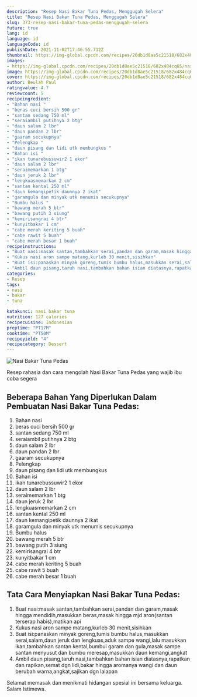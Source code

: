 ```yaml
---
description: "Resep Nasi Bakar Tuna Pedas, Menggugah Selera"
title: "Resep Nasi Bakar Tuna Pedas, Menggugah Selera"
slug: 373-resep-nasi-bakar-tuna-pedas-menggugah-selera
future: true
lang: id
language: id
languageCode: id
publishDate: 2021-11-02T17:46:55.712Z 
thumbnail: https://img-global.cpcdn.com/recipes/20db1d8ae5c21518/682x484cq65/nasi-bakar-tuna-pedas-foto-resep-utama.png
images:
- https://img-global.cpcdn.com/recipes/20db1d8ae5c21518/682x484cq65/nasi-bakar-tuna-pedas-foto-resep-utama.png
image: https://img-global.cpcdn.com/recipes/20db1d8ae5c21518/682x484cq65/nasi-bakar-tuna-pedas-foto-resep-utama.png
cover: https://img-global.cpcdn.com/recipes/20db1d8ae5c21518/682x484cq65/nasi-bakar-tuna-pedas-foto-resep-utama.png
author: Beulah Paul
ratingvalue: 4.7
reviewcount: 5
recipeingredient:
- "Bahan nasi "
- "beras cuci bersih 500 gr"
- "santan sedang 750 ml"
- "seraiambil putihnya 2 btg"
- "daun salam 2 lbr"
- "daun pandan 2 lbr"
- "gaaram secukupnya"
- "Pelengkap "
- "daun pisang dan lidi utk membungkus "
- "Bahan isi "
- "ikan tunarebussuwir2 1 ekor"
- "daun salam 2 lbr"
- "seraimemarkan 1 btg"
- "daun jeruk 2 lbr"
- "lengkuasmemarkan 2 cm"
- "santan kental 250 ml"
- "daun kemangipetik daunnya 2 ikat"
- "garamgula dan minyak utk menumis secukupnya"
- "Bumbu halus "
- "bawang merah 5 btr"
- "bawang putih 3 siung"
- "kemirisangrai 4 btr"
- "kunyitbakar 1 cm"
- "cabe merah keriting 5 buah"
- "cabe rawit 5 buah"
- "cabe merah besar 1 buah"
recipeinstructions:
- "Buat nasi:masak santan,tambahkan serai,pandan dan garam,masak hingga mendidih,masukkan beras,masak hingga mjd aron(santan terserap habis),matikan api"
- "Kukus nasi aron sampe matang,kurleb 30 menit,sisihkan"
- "Buat isi:panaskan minyak goreng,tumis bumbu halus,masukkan serai,salam,daun jeruk dan lengkuas,aduk sampe wangi,lalu masukkan ikan,tambahkan santan kental,bumbui garam dan gula,masak sampe santan menyusut dan bumbu meresap,masukkan daun kemangi,angkat"
- "Ambil daun pisang,taruh nasi,tambahkan bahan isian diatasnya,rapatkan dan rapikan,semat dgn lidi,bakar hingga aromanya wangi dan daun berubah warna,angkat,sajikan dgn lalapan"
categories:
- Resep
tags:
- nasi
- bakar
- tuna

katakunci: nasi bakar tuna 
nutrition: 127 calories
recipecuisine: Indonesian
preptime: "PT17M"
cooktime: "PT50M"
recipeyield: "4"
recipecategory: Dessert
---
```



![Nasi Bakar Tuna Pedas](https://img-global.cpcdn.com/recipes/20db1d8ae5c21518/682x484cq65/nasi-bakar-tuna-pedas-foto-resep-utama.png)

Resep rahasia dan cara mengolah  Nasi Bakar Tuna Pedas yang wajib ibu coba segera

<!--inarticleads1-->

## Beberapa Bahan Yang Diperlukan Dalam Pembuatan Nasi Bakar Tuna Pedas:

1. Bahan nasi 
1. beras cuci bersih 500 gr
1. santan sedang 750 ml
1. seraiambil putihnya 2 btg
1. daun salam 2 lbr
1. daun pandan 2 lbr
1. gaaram secukupnya
1. Pelengkap 
1. daun pisang dan lidi utk membungkus 
1. Bahan isi 
1. ikan tunarebussuwir2 1 ekor
1. daun salam 2 lbr
1. seraimemarkan 1 btg
1. daun jeruk 2 lbr
1. lengkuasmemarkan 2 cm
1. santan kental 250 ml
1. daun kemangipetik daunnya 2 ikat
1. garamgula dan minyak utk menumis secukupnya
1. Bumbu halus 
1. bawang merah 5 btr
1. bawang putih 3 siung
1. kemirisangrai 4 btr
1. kunyitbakar 1 cm
1. cabe merah keriting 5 buah
1. cabe rawit 5 buah
1. cabe merah besar 1 buah



<!--inarticleads2-->

## Tata Cara Menyiapkan Nasi Bakar Tuna Pedas:

1. Buat nasi:masak santan,tambahkan serai,pandan dan garam,masak hingga mendidih,masukkan beras,masak hingga mjd aron(santan terserap habis),matikan api
1. Kukus nasi aron sampe matang,kurleb 30 menit,sisihkan
1. Buat isi:panaskan minyak goreng,tumis bumbu halus,masukkan serai,salam,daun jeruk dan lengkuas,aduk sampe wangi,lalu masukkan ikan,tambahkan santan kental,bumbui garam dan gula,masak sampe santan menyusut dan bumbu meresap,masukkan daun kemangi,angkat
1. Ambil daun pisang,taruh nasi,tambahkan bahan isian diatasnya,rapatkan dan rapikan,semat dgn lidi,bakar hingga aromanya wangi dan daun berubah warna,angkat,sajikan dgn lalapan




Selamat memasak dan menikmati hidangan spesial ini bersama keluarga. Salam Istimewa.
